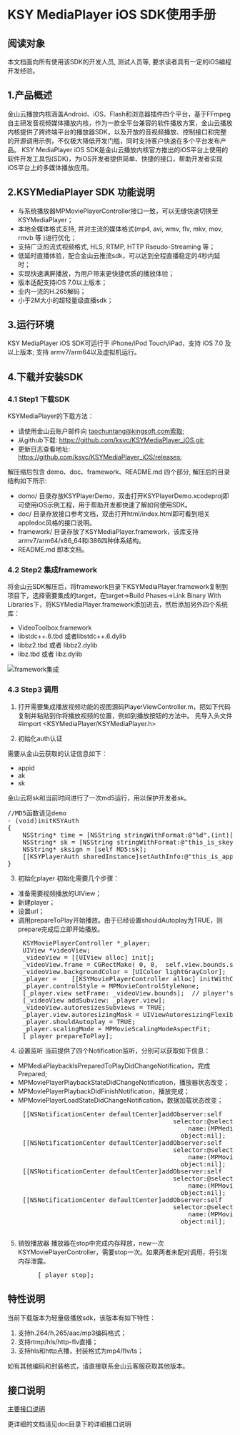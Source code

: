 # KSY MediaPlayer iOS SDK使用手册

## 阅读对象 

本文档面向所有使用该SDK的开发人员, 测试人员等, 要求读者具有一定的iOS编程开发经验。

## 1.产品概述

金山云播放内核涵盖Android、iOS、Flash和浏览器插件四个平台，基于FFmpeg自主研发音视频媒体播放内核，作为一款全平台兼容的软件播放方案，金山云播放内核提供了跨终端平台的播放器SDK，以及开放的音视频播放、控制接口和完整的开源调用示例，不仅极大降低开发门槛，同时支持客户快速在多个平台发布产品。
KSY MediaPlayer iOS SDK是金山云播放内核官方推出的iOS平台上使用的软件开发工具包(SDK)，为iOS开发者提供简单、快捷的接口，帮助开发者实现iOS平台上的多媒体播放应用。

## 2.KSYMediaPlayer SDK 功能说明

* 与系统播放器MPMoviePlayerController接口一致，可以无缝快速切换至KSYMediaPlayer；
* 本地全媒体格式支持, 并对主流的媒体格式(mp4, avi, wmv, flv, mkv, mov, rmvb 等 )进行优化；
* 支持广泛的流式视频格式, HLS, RTMP, HTTP Rseudo-Streaming 等；
* 低延时直播体验，配合金山云推流sdk，可以达到全程直播稳定的4秒内延时；
* 实现快速满屏播放，为用户带来更快捷优质的播放体验；
* 版本适配支持iOS 7.0以上版本；
* 业内一流的H.265解码；
* 小于2M大小的超轻量级直播sdk；

## 3.运行环境

KSY MediaPlayer iOS SDK可运行于 iPhone/iPod Touch/iPad，支持 iOS 7.0 及以上版本; 支持 armv7/arm64以及虚拟机运行。

## 4.下载并安装SDK

### 4.1 Step1 下载SDK
KSYMediaPlayer的下载方法：
* 请使用金山云账户邮件向 taochuntang@kingsoft.com索取;
* 从github下载: https://github.com/ksvc/KSYMediaPlayer_iOS.git;
* 更新日志查看地址: https://github.com/ksvc/KSYMediaPlayer_iOS/releases;

解压缩后包含 demo、doc、framework、README.md 四个部分, 解压后的目录结构如下所示:
* domo/ 目录存放KSYPlayerDemo，双击打开KSYPlayerDemo.xcodeproj即可使用iOS示例工程，用于帮助开发都快速了解如何使用SDK。
* doc/ 目录存放接口参考文档，双击打开html/index.html即可看到相关appledoc风格的接口说明。
* framework/ 目录存放了KSYMediaPlayer.framework，该库支持armv7/arm64/x86_64和i386四种体系结构。
* README.md 即本文档。

### 4.2 Step2 集成framework
将金山云SDK解压后，将framework目录下KSYMediaPlayer.framework复制到项目下，选择需要集成的target，在target->Build Phases->Link Binary With Libraries下，将KSYMediaPlayer.framework添加进去，然后添加另外四个系统库：
* VideoToolbox.framework
* libstdc++.6.tbd 或者libstdc++.6.dylib
* libbz2.tbd 或者 libbz2.dylib
* libz.tbd 或者 libz.dylib

![framework集成](http://121.40.49.231/ksyun/media/ios_player_framework.png)

### 4.3 Step3 调用

1. 打开需要集成播放视频功能的视图源码PlayerViewController.m，把如下代码复制并粘贴到你将播放视频的位置，例如到播放按钮的方法中。 先导入头文件#import <KSYMediaPlayer/KSYMediaPlayer.h>

2. 初始化auth认证

需要从金山云获取的认证信息如下：
* appid
* ak
* sk

金山云将sk和当前时间进行了一次md5运行，用以保护开发者sk。
<pre>
//MD5函数请见demo
- (void)initKSYAuth
{
    NSString* time = [NSString stringWithFormat:@"%d",(int)[[NSDate date]timeIntervalSince1970]];
    NSString* sk = [NSString stringWithFormat:@"this_is_skey%@", time];
    NSString* sksign = [self MD5:sk];
    [[KSYPlayerAuth sharedInstance]setAuthInfo:@"this_is_appid" accessKey:@"this_is_ak" secretKeySign:sksign timeSeconds:time];
}
</pre>

3. 初始化player
初始化需要几个步骤：

* 准备需要视频播放的UIView；
* 新建player；
* 设置url；
* 调用prepareToPlay开始播放。由于已经设置shouldAutoplay为TRUE，则prepare完成后立即开始播放。

<pre>
    KSYMoviePlayerController *_player;
    UIView *videoView;
    _videoView = [[UIView alloc] init];
    _videoView.frame = CGRectMake( 0, 0,  self.view.bounds.size.width,  self.view.bounds.size.height);;
    _videoView.backgroundColor = [UIColor lightGrayColor];
    _player =    [[KSYMoviePlayerController alloc] initWithContentURL: [NSURL URLWithString:@"http://121.42.58.232:8980/hls_test/1.m3u8"]];
    _player.controlStyle = MPMovieControlStyleNone;
    [_player.view setFrame: _videoView.bounds];  // player's frame must match parent's
    [_videoView addSubview: _player.view];
    _videoView.autoresizesSubviews = TRUE;
    _player.view.autoresizingMask = UIViewAutoresizingFlexibleWidth|UIViewAutoresizingFlexibleHeight;
    _player.shouldAutoplay = TRUE;
    _player.scalingMode = MPMovieScalingModeAspectFit;
    [_player prepareToPlay];
</pre>
4. 设置监听
当前提供了四个Notification监听，分别可以获取如下信息：

* MPMediaPlaybackIsPreparedToPlayDidChangeNotification，完成Prepared;
* MPMoviePlayerPlaybackStateDidChangeNotification，播放器状态改变；
* MPMoviePlayerPlaybackDidFinishNotification，播放完成；
* MPMoviePlayerLoadStateDidChangeNotification，数据加载状态改变；
<pre>
    [[NSNotificationCenter defaultCenter]addObserver:self
                                            selector:@selector(handlePlayerNotify:)
                                                name:(MPMediaPlaybackIsPreparedToPlayDidChangeNotification)
                                              object:nil];
    [[NSNotificationCenter defaultCenter]addObserver:self
                                            selector:@selector(handlePlayerNotify:)
                                                name:(MPMoviePlayerPlaybackStateDidChangeNotification)
                                              object:nil];
    [[NSNotificationCenter defaultCenter]addObserver:self
                                            selector:@selector(handlePlayerNotify:)
                                                name:(MPMoviePlayerPlaybackDidFinishNotification)
                                              object:nil];
    [[NSNotificationCenter defaultCenter]addObserver:self
                                            selector:@selector(handlePlayerNotify:)
                                                name:(MPMoviePlayerLoadStateDidChangeNotification)
                                              object:nil];

</pre>
5. 销毁播放器
播放器在stop中完成内存释放，new一次KSYMoviePlayerController，需要stop一次。如果两者未配对调用，将引发内存泄露。
<pre>
        [_player stop];
</pre>

## 特性说明
当前下载版本为轻量级播放sdk，该版本有如下特性：

1. 支持h.264/h.265/aac/mp3编码格式；
2. 支持rtmp/hls/http-flv直播；
3. 支持hls和http点播，封装格式为mp4/flv/ts；

如有其他编码和封装格式，请直接联系金山云客服获取其他版本。

## 接口说明

[主要接口说明](https://github.com/ksvc/KSYMediaPlayer_iOS/wiki/%E6%8E%A5%E5%8F%A3%E8%AF%B4%E6%98%8E)

更详细的文档请见doc目录下的详细接口说明
